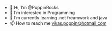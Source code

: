 - 👋 Hi, I’m @PoppinRocks
- 👀 I’m interested in Programming
- 🌱 I’m currently learning .net freamwork and java
- 📫 How to reach me vikas.poppin@hotmail.com

<!---
PoppinRocks/PoppinRocks is a ✨ special ✨ repository because its `README.md` (this file) appears on your GitHub profile.
You can click the Preview link to take a look at your changes.
--->
